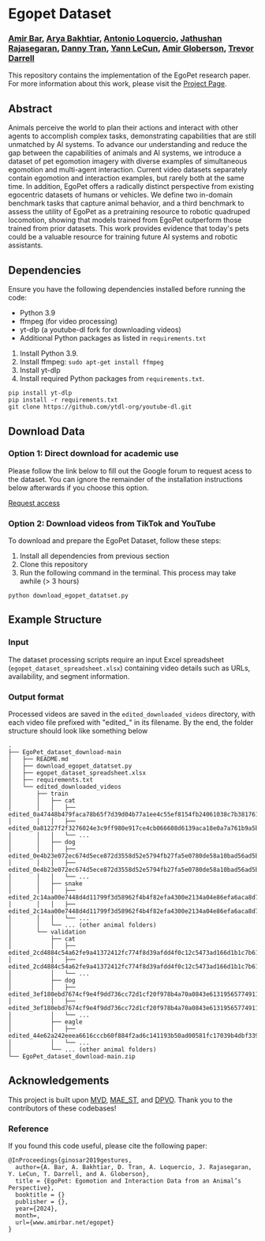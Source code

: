 # Egopet Dataset
### [Amir Bar](https://amirbar.net), [Arya Bakhtiar](), [Antonio Loquercio](https://antonilo.github.io/), [Jathushan Rajasegaran](https://people.eecs.berkeley.edu/~jathushan/), [Danny Tran](), [Yann LeCun](https://yann.lecun.com/), [Amir Globerson](http://www.cs.tau.ac.il/~gamir/), [Trevor Darrell](https://people.eecs.berkeley.edu/~trevor/)

This repository contains the implementation of the EgoPet research paper. For more information about this work, please visit the [Project Page](www.amirbar.net/egopet).

## Abstract

Animals perceive the world to plan their actions and interact with other agents to accomplish complex tasks, demonstrating capabilities that are still unmatched by AI systems. To advance our understanding and reduce the gap between the capabilities of animals and AI systems, we introduce a dataset of pet egomotion imagery with diverse examples of simultaneous egomotion and multi-agent interaction. Current video datasets separately contain egomotion and interaction examples, but rarely both at the same time. In addition, EgoPet offers a radically distinct perspective from existing egocentric datasets of humans or vehicles.  We define two in-domain benchmark tasks that capture animal behavior, and a third benchmark to assess the utility of EgoPet as a pretraining resource to robotic quadruped locomotion, showing that models trained from EgoPet outperform those trained from prior datasets. This work provides evidence that today's pets could be a valuable resource for training future AI systems and robotic assistants.

## Dependencies

Ensure you have the following dependencies installed before running the code:

- Python 3.9
- ffmpeg (for video processing)
- yt-dlp (a youtube-dl fork for downloading videos)
- Additional Python packages as listed in `requirements.txt`

1. Install Python 3.9.
2. Install ffmpeg: `sudo apt-get install ffmpeg`
3. Install yt-dlp
4. Install required Python packages from `requirements.txt`.

```
pip install yt-dlp
pip install -r requirements.txt
git clone https://github.com/ytdl-org/youtube-dl.git
```

## Download Data

### Option 1: Direct download for academic use

Please follow the link below to fill out the Google forum to request acess to the dataset. You can ignore the remainder of the installation instructions below afterwards if you choose this option. 

[Request access](https://docs.google.com/forms/d/e/1FAIpQLSdWdutL6VwkFTmoRanpry24ssZicr1ROvyY8rduLWJuPF6-2Q/viewform?usp=pp_url)

### Option 2: Download videos from TikTok and YouTube 

To download and prepare the EgoPet Dataset, follow these steps:

1. Install all dependencies from previous section 
2. Clone this repository  
3. Run the following command in the terminal. This process may take awhile (> 3 hours)

```
python download_egopet_datatset.py
```

## Example Structure 

### Input

The dataset processing scripts require an input Excel spreadsheet (`egopet_dataset_spreadsheet.xlsx`) containing video details such as URLs, availability, and segment information.

### Output format

Processed videos are saved in the `edited_downloaded_videos` directory, with each video file prefixed with "edited_" in its filename. By the end, the folder structure should look like something below

```
.
├── EgoPet_dataset_download-main
│   ├── README.md
│   ├── download_egopet_datatset.py
│   ├── egopet_dataset_spreadsheet.xlsx
│   ├── requirements.txt
│   └── edited_downloaded_videos
│       ├── train
│       │   ├── cat
│       │   │   ├── edited_0a47448b479faca78b65f7d39d04b77a1ee4c55ef8154fb24061038c7b381761_segment_1.mp4
│       │   │   ├── edited_0a81227f2f3276024e3c9ff980e917ce4cb066608d6139aca18e0a7a761b9a5b_segment_1.mp4
│       │   │   └── ...
│       │   ├── dog
│       │   │   ├── edited_0e4b23e072ec674d5ece872d3558d52e5794fb27fa5e0780de58a10bad56ad5b_segment_078.mp4
│       │   │   ├── edited_0e4b23e072ec674d5ece872d3558d52e5794fb27fa5e0780de58a10bad56ad5b_segment_080.mp4
│       │   │   └── ...
│       │   ├── snake
│       │   │   ├── edited_2c14aa00e7448d4d11799f3d58962f4b4f82efa4300e2134a04e86efa6aca8d7_segment_3.mp4
│       │   │   ├── edited_2c14aa00e7448d4d11799f3d58962f4b4f82efa4300e2134a04e86efa6aca8d7_segment_9.mp4
│       │   │   └── ...
│       │   └── ... (other animal folders)
│       └── validation
│           ├── cat
│           │   ├── edited_2cd4884c54a62fe9a41372412fc774f8d39afdd4f0c12c5473ad166d1b1c7b61_segment_7.mp4
│           │   ├── edited_2cd4884c54a62fe9a41372412fc774f8d39afdd4f0c12c5473ad166d1b1c7b61_segment_45.mp4
│           │   └── ...
│           ├── dog
│           │   ├── edited_3ef180ebd7674cf9e4f9dd736cc72d1cf20f978b4a70a0843e61319565774911_segment_5.mp4
│           │   ├── edited_3ef180ebd7674cf9e4f9dd736cc72d1cf20f978b4a70a0843e61319565774911_segment_6.mp4
│           │   └── ...
│           ├── eagle
│           │   ├── edited_44e62a242eeea6616cccb60f884f2ad6c141193b50ad00581fc17039b4dbf339_segment_9.mp4
│           │   └── ...
│           └── ... (other animal folders)
└── EgoPet_dataset_download-main.zip
```

## Acknowledgements

This project is built upon [MVD](https://github.com/ruiwang2021/mvd/tree/main), [MAE_ST](https://github.com/facebookresearch/mae_st), and [DPVO](https://github.com/princeton-vl/DPVO). Thank you to the contributors of these codebases!

### Reference
If you found this code useful, please cite the following paper:

```
@InProceedings{ginosar2019gestures,
  author={A. Bar, A. Bakhtiar, D. Tran, A. Loquercio, J. Rajasegaran, Y. LeCun, T. Darrell, and A. Globerson},
  title = {EgoPet: Egomotion and Interaction Data from an Animal’s Perspective},
  booktitle = {}
  publisher = {},
  year={2024},
  month=,
  url={www.amirbar.net/egopet}
}
```

 
